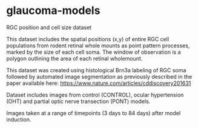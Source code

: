 # glaucoma-models
RGC position and cell size dataset

This dataset includes the spatial positions (x,y) of entire RGC cell populations from rodent retinal whole mounts as point pattern processes, marked by the size of each cell soma. The window of observation is a polygon outlining the area of each retinal wholemount.

This dataset was created using histological Brn3a labeling of RGC soma followed by automated image segmentation as previously described in the paper available here: https://www.nature.com/articles/cddiscovery201631 

Dataset includes images from control (CONTROL), ocular hypertension (OHT) and partial optic nerve transection (PONT) models.

Images taken at a range of timepoints (3 days to 84 days) after model induction.
